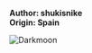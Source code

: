 <b>Author: shukisnike</b><br>
<b>Origin: Spain</b><br>

![Darkmoon](https://github.com/yuankong666/Ultimate-RAT-Collection/assets/128066597/9eb41df8-82b8-4fe8-b0c8-e843f675aebe)
